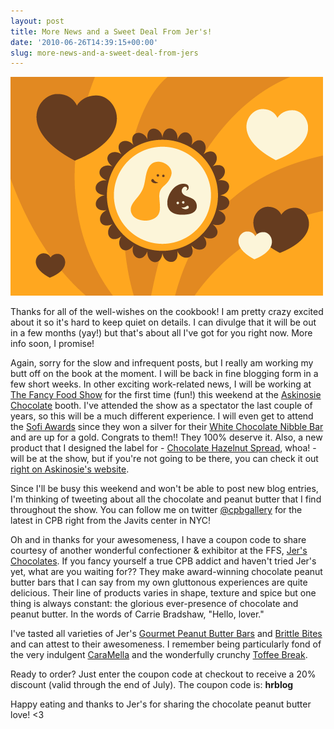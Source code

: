 ```yaml
---
layout: post
title: More News and a Sweet Deal From Jer's!
date: '2010-06-26T14:39:15+00:00'
slug: more-news-and-a-sweet-deal-from-jers
---
```

<img src='/images/uploads/2010/06/cpb_hearts1.gif' alt='chocolate peanut butter love' class="yellowborder"/>

Thanks for all of the well-wishes on the cookbook! I am pretty crazy excited about it so it's hard to keep quiet on details. I can divulge that it will be out in a few months (yay!) but that's about all I've got for you right now. More info soon, I promise!

Again, sorry for the slow and infrequent posts, but I really am working my butt off on the book at the moment. I will be back in fine blogging form in a few short weeks. In other exciting work-related news, I will be working at <a href="http://www.specialtyfood.com/fancy-food-show/">The Fancy Food Show</a> for the first time (fun!) this weekend at the <a href="https://www.askinosie.com/">Askinosie Chocolate</a> booth. I've attended the show as a spectator the last couple of years, so this will be a much different experience. I will even get to attend the <a href="http://www.specialtyfood.com/sofi/">Sofi Awards</a> since they won a silver for their <a href="http://www.askinosie.com/p-66-soconusco-white-chocolate-nibble-bar-85g3-oz.aspx">White Chocolate Nibble Bar</a> and are up for a gold. Congrats to them!! They 100% deserve it. Also, a new product that I designed the label for - <a href="https://www.askinosie.com/p-107-askinosie-chocolate-hazelnut-spread.aspx">Chocolate Hazelnut Spread</a>, whoa! - will be at the show, but if you're not going to be there, you can check it out <a href="https://www.askinosie.com/p-107-askinosie-chocolate-hazelnut-spread.aspx">right on Askinosie's website</a>.

Since I'll be busy this weekend and won't be able to post new blog entries, I'm thinking of tweeting about all the chocolate and peanut butter that I find throughout the show. You can follow me on twitter <a href="http://twitter.com/cpbgallery">@cpbgallery</a> for the latest in CPB right from the Javits center in NYC!

Oh and in thanks for your awesomeness, I have a coupon code to share courtesy of another wonderful confectioner & exhibitor at the FFS, <a href="http://www.jers.com/">Jer's Chocolates</a>. If you fancy yourself a true CPB addict and haven't tried Jer's yet, what are you waiting for?? They make award-winning chocolate peanut butter bars that I can say from my own gluttonous experiences are quite delicious. Their line of products varies in shape, texture and spice but one thing is always constant: the glorious ever-presence of chocolate and peanut butter. In the words of Carrie Bradshaw, "Hello, lover." 

I've tasted all varieties of Jer's <a href="http://www.jers.com/prod_detail_list/peanut_butter_bars">Gourmet Peanut Butter Bars</a> and <a href="http://www.jers.com/prod_detail_list/peanut_brittle_bites">Brittle Bites</a> and can attest to their awesomeness. I remember being particularly fond of the very indulgent <a href="http://www.jers.com/product/59/peanut_butter_bars">CaraMella</a> and the wonderfully crunchy <a href="http://www.jers.com/product/58/peanut_butter_bars">Toffee Break</a>. 

Ready to order? Just enter the coupon code at checkout to receive a 20% discount (valid through the end of July). The coupon code is: <strong>hrblog</strong>

Happy eating and thanks to Jer's for sharing the chocolate peanut butter love! <3

